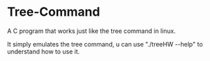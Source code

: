 # Tree-Command
A C program that works just like the tree command in linux.

It simply emulates the tree command,
u can use "./treeHW --help" to understand how to use it.

